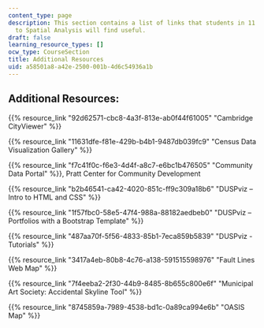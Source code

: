 ```yaml
---
content_type: page
description: This section contains a list of links that students in 11.205 Introduction
  to Spatial Analysis will find useful.
draft: false
learning_resource_types: []
ocw_type: CourseSection
title: Additional Resources
uid: a58501a8-a42e-2500-001b-4d6c54936a1b
---
```

## Additional Resources:

{{% resource_link "92d62571-cbc8-4a3f-813e-ab0f44f61005" "Cambridge CityViewer" %}}

{{% resource_link "11631dfe-f81e-429b-b4b1-9487db039fc9" "Census Data Visualization Gallery" %}}

{{% resource_link "f7c41f0c-f6e3-4d4f-a8c7-e6bc1b476505" "Community Data Portal" %}}, Pratt Center for Community Development

{{% resource_link "b2b46541-ca42-4020-851c-ff9c309a18b6" "DUSPviz – Intro to HTML and CSS" %}}

{{% resource_link "1f57fbc0-58e5-47f4-988a-88182aedbeb0" "DUSPviz – Portfolios with a Bootstrap Template" %}}

{{% resource_link "487aa70f-5f56-4833-85b1-7eca859b5839" "DUSPviz - Tutorials" %}}

{{% resource_link "3417a4eb-80b8-4c76-a138-591515598976" "Fault Lines Web Map" %}}

{{% resource_link "7f4eeba2-2f30-44b9-8485-8b655c800e6f" "Municipal Art Society: Accidental Skyline Tool" %}}

{{% resource_link "8745859a-7989-4538-bd1c-0a89ca994e6b" "OASIS Map" %}}